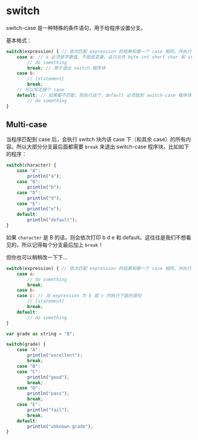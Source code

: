 # switch

switch-case 是一种特殊的条件语句，用于给程序设置分支。

基本格式：

```javascript
switch(expression) { // 依次匹配 expression 的结果和哪一个 case 相同，并执行该 case 下的语句
    case a: // a 必须是字面值，不能是变量，且只允许 byte int short char 和 string
        // do something
        break; // 用于退出 switch 程序块
    case b:
        // [statement]
        break;
    // 可以写无限个 case
    default: // 如果都不匹配，则执行这个，default 必须放到 switch-case 程序块最下面
        // do something
}
```

## Multi-case

当程序匹配到 case 后，会执行 switch 块内该 case 下（和其余 case）的所有内容。所以大部分分支最后面都需要 `break` 来退出 switch-case 程序块。比如如下的程序：

```javascript
switch(character) {
    case "A": 
        println("a");
    case "B":
        println("b");
    case "D":
        println("d");
    case "E":
        println("e");
    default:
        println("default");
}
```

如果 `character` 是 B 的话，则会依次打印 b d e 和 default。这往往是我们不想看见的，所以记得每个分支最后加上 `break`！

但你也可以稍稍改一下下...

```javascript
switch(expression) { // 依次匹配 expression 的结果和哪一个 case 相同，并执行该 case 下的语句
    case a: 
        // do something
        break;
    case b:
    case c: // 当 expression 为 b 或 c 时执行下面的语句
        // [statement]
        break;
    default:
        // do something
}
```

```javascript
var grade as string = "B";

switch(grade) {
    case "A": 
        println("excellent");
        break;
    case "B":
    case "C": 
        println("good");
        break;
    case "D":
        println("pass");
        break;
    case "E":
        println("fail");
        break;
    default:
        println("unknown grade");
}
```
